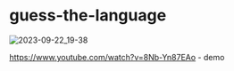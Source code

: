 # guess-the-language

![2023-09-22_19-38](https://github.com/dragunovartem99/guess-the-language/assets/79096629/1ad5ff80-6b30-4cbf-b889-e186a56c83c1)

https://www.youtube.com/watch?v=8Nb-Yn87EAo - demo
